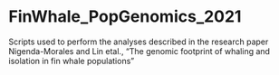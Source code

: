 # FinWhale_PopGenomics_2021
Scripts used to perform the analyses described in the research paper Nigenda-Morales and Lin etal., “The genomic footprint of whaling and isolation in fin whale populations”
